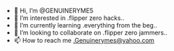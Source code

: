 - 👋 Hi, I’m @GENUINERYME5
- 👀 I’m interested in .flipper zero hacks..
- 🌱 I’m currently learning .everything from the beg..
- 💞️ I’m looking to collaborate on .flipper zero jammers..
- 📫 How to reach me .Genuinerymes@yahoo.com
<!---
GENUINERYME5/GENUINERYME5 is a ✨ special ✨ repository because its `README.md` (this file) appears on your GitHub profile.
You can click the Preview link to take a look at your changes.
--->
